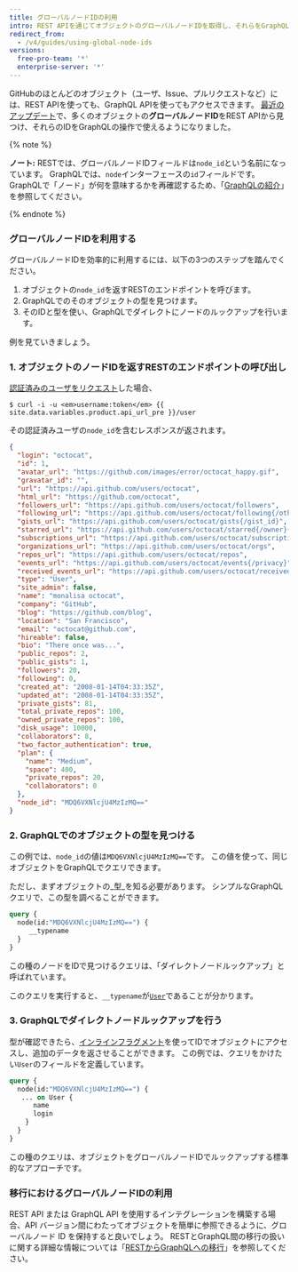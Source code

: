 ```yaml
---
title: グローバルノードIDの利用
intro: REST APIを通じてオブジェクトのグローバルノードIDを取得し、それらをGraphQLの操作で利用できます。
redirect_from:
  - /v4/guides/using-global-node-ids
versions:
  free-pro-team: '*'
  enterprise-server: '*'
---
```


GitHubのほとんどのオブジェクト（ユーザ、Issue、プルリクエストなど）には、REST APIを使っても、GraphQL APIを使ってもアクセスできます。 [最近のアップデート](https://developer.github.com/changes/2017-12-19-graphql-node-id/)で、多くのオブジェクトの**グローバルノードID**をREST APIから見つけ、それらのIDをGraphQLの操作で使えるようになりました。

{% note %}

**ノート:** RESTでは、グローバルノードIDフィールドは`node_id`という名前になっています。 GraphQLでは、`node`インターフェースの`id`フィールドです。 GraphQLで「ノード」が何を意味するかを再確認するため、「[GraphQLの紹介](/v4/guides/intro-to-graphql/#node)」を参照してください。

{% endnote %}

### グローバルノードIDを利用する

グローバルノードIDを効率的に利用するには、以下の3つのステップを踏んでください。

1. オブジェクトの`node_id`を返すRESTのエンドポイントを呼びます。
2. GraphQLでのそのオブジェクトの型を見つけます。
3. そのIDと型を使い、GraphQLでダイレクトにノードのルックアップを行います。

例を見ていきましょう。

### 1. オブジェクトのノードIDを返すRESTのエンドポイントの呼び出し

[認証済みのユーザをリクエスト](/v3/users/#get-the-authenticated-user)した場合、

```shell
$ curl -i -u <em>username:token</em> {{ site.data.variables.product.api_url_pre }}/user
```

その認証済みユーザの`node_id`を含むレスポンスが返されます。

```json
{
  "login": "octocat",
  "id": 1,
  "avatar_url": "https://github.com/images/error/octocat_happy.gif",
  "gravatar_id": "",
  "url": "https://api.github.com/users/octocat",
  "html_url": "https://github.com/octocat",
  "followers_url": "https://api.github.com/users/octocat/followers",
  "following_url": "https://api.github.com/users/octocat/following{/other_user}",
  "gists_url": "https://api.github.com/users/octocat/gists{/gist_id}",
  "starred_url": "https://api.github.com/users/octocat/starred{/owner}{/repo}",
  "subscriptions_url": "https://api.github.com/users/octocat/subscriptions",
  "organizations_url": "https://api.github.com/users/octocat/orgs",
  "repos_url": "https://api.github.com/users/octocat/repos",
  "events_url": "https://api.github.com/users/octocat/events{/privacy}",
  "received_events_url": "https://api.github.com/users/octocat/received_events",
  "type": "User",
  "site_admin": false,
  "name": "monalisa octocat",
  "company": "GitHub",
  "blog": "https://github.com/blog",
  "location": "San Francisco",
  "email": "octocat@github.com",
  "hireable": false,
  "bio": "There once was...",
  "public_repos": 2,
  "public_gists": 1,
  "followers": 20,
  "following": 0,
  "created_at": "2008-01-14T04:33:35Z",
  "updated_at": "2008-01-14T04:33:35Z",
  "private_gists": 81,
  "total_private_repos": 100,
  "owned_private_repos": 100,
  "disk_usage": 10000,
  "collaborators": 8,
  "two_factor_authentication": true,
  "plan": {
    "name": "Medium",
    "space": 400,
    "private_repos": 20,
    "collaborators": 0
  },
  "node_id": "MDQ6VXNlcjU4MzIzMQ=="
}
```

### 2. GraphQLでのオブジェクトの型を見つける

この例では、`node_id`の値は`MDQ6VXNlcjU4MzIzMQ==`です。 この値を使って、同じオブジェクトをGraphQLでクエリできます。

ただし、まずオブジェクトの_型_を知る必要があります。 シンプルなGraphQLクエリで、この型を調べることができます。

```graphql
query {
  node(id:"MDQ6VXNlcjU4MzIzMQ==") {
     __typename
  }
}
```

この種のノードをIDで見つけるクエリは、「ダイレクトノードルックアップ」と呼ばれています。

このクエリを実行すると、`__typename`が[`User`](/v4/object/user/)であることが分かります。

### 3. GraphQLでダイレクトノードルックアップを行う

型が確認できたら、[インラインフラグメント](https://graphql.github.io/learn/queries/#inline-fragments)を使ってIDでオブジェクトにアクセスし、追加のデータを返させることができます。 この例では、クエリをかけたい`User`のフィールドを定義しています。

```graphql
query {
  node(id:"MDQ6VXNlcjU4MzIzMQ==") {
   ... on User {
      name
      login
    }
  }
}
```

この種のクエリは、オブジェクトをグローバルノードIDでルックアップする標準的なアプローチです。

### 移行におけるグローバルノードIDの利用

REST API または GraphQL API を使用するインテグレーションを構築する場合、API バージョン間にわたってオブジェクトを簡単に参照できるように、グローバルノード ID を保持すると良いでしょう。 RESTとGraphQL間の移行の扱いに関する詳細な情報については「[RESTからGraphQLへの移行](/v4/guides/migrating-from-rest/)」を参照してください。
